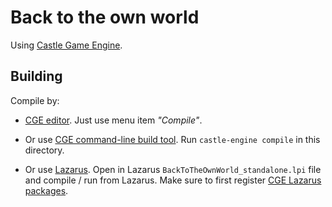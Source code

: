 # Back to the own world

Using [Castle Game Engine](https://castle-engine.io/).

## Building

Compile by:

- [CGE editor](https://castle-engine.io/manual_editor.php). Just use menu item _"Compile"_.

- Or use [CGE command-line build tool](https://castle-engine.io/build_tool). Run `castle-engine compile` in this directory.

- Or use [Lazarus](https://www.lazarus-ide.org/). Open in Lazarus `BackToTheOwnWorld_standalone.lpi` file and compile / run from Lazarus. Make sure to first register [CGE Lazarus packages](https://castle-engine.io/documentation.php).
